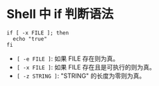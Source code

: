 # Shell 中 if 判断语法

```
if [ -x FILE ]; then
  echo "true"
fi
```

* `[ -e FILE ]`: 如果 FILE 存在则为真。
* `[ -x FILE ]`: 如果 FILE 存在且是可执行的则为真。
* `[ -z STRING ]`: "STRING" 的长度为零则为真。


